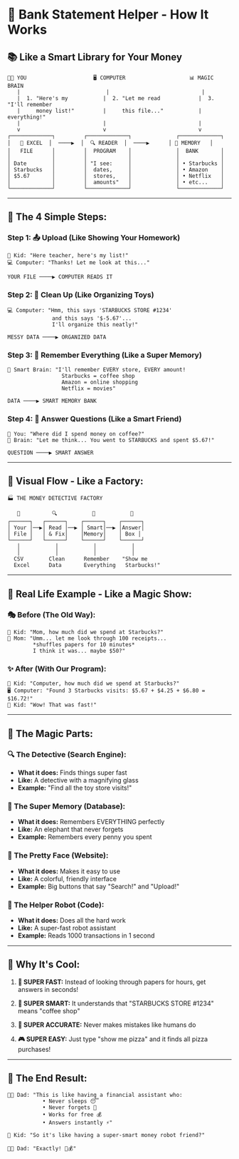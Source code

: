 # 🏦 Bank Statement Helper - How It Works

## 📚 **Like a Smart Library for Your Money** 

```
👨‍💻 YOU                     🖥️ COMPUTER                    📊 MAGIC BRAIN
   |                           |                             |
   |  1. "Here's my           |  2. "Let me read            |  3. "I'll remember
   |     money list!"         |     this file..."           |     everything!"
   |                          |                             |
   v                          v                             v
┌─────────────┐         ┌─────────────┐              ┌─────────────┐
│   📄 EXCEL  │  ────▶  │  🔍 READER  │  ────▶      │ 🧠 MEMORY   │
│   FILE      │         │  PROGRAM    │              │  BANK       │
│             │         │             │              │             │
│ Date        │         │ "I see:     │              │ • Starbucks │
│ Starbucks   │         │  dates,     │              │ • Amazon    │
│ $5.67       │         │  stores,    │              │ • Netflix   │
│             │         │  amounts"   │              │ • etc...    │
└─────────────┘         └─────────────┘              └─────────────┘
```

---

## 🎯 **The 4 Simple Steps:**

### **Step 1: 📤 Upload (Like Showing Your Homework)**
```
👶 Kid: "Here teacher, here's my list!"
💻 Computer: "Thanks! Let me look at this..."

YOUR FILE ────▶ COMPUTER READS IT
```

### **Step 2: 🧹 Clean Up (Like Organizing Toys)**
```
💻 Computer: "Hmm, this says 'STARBUCKS STORE #1234' 
              and this says '$-5.67'... 
              I'll organize this neatly!"

MESSY DATA ────▶ ORGANIZED DATA
```

### **Step 3: 🧠 Remember Everything (Like a Super Memory)**
```
🤖 Smart Brain: "I'll remember EVERY store, EVERY amount!
                 Starbucks = coffee shop
                 Amazon = online shopping  
                 Netflix = movies"

DATA ────▶ SMART MEMORY BANK
```

### **Step 4: 💬 Answer Questions (Like a Smart Friend)**
```
👶 You: "Where did I spend money on coffee?"
🤖 Brain: "Let me think... You went to STARBUCKS and spent $5.67!"

QUESTION ────▶ SMART ANSWER
```

---

## 🎨 **Visual Flow - Like a Factory:**

```
🏭 THE MONEY DETECTIVE FACTORY

   📄          🔍           🧠           💬
┌──────┐   ┌──────┐    ┌──────┐    ┌──────┐
│ Your │──▶│ Read │──▶ │ Smart│──▶ │Answer│
│ File │   │ & Fix│    │Memory│    │ Box │
└──────┘   └──────┘    └──────┘    └──────┘
   │           │           │           │
   │           │           │           │
  CSV        Clean      Remember    "Show me
  Excel      Data       Everything   Starbucks!"
```

---

## 🎪 **Real Life Example - Like a Magic Show:**

### **🎭 Before (The Old Way):**
```
👶 Kid: "Mom, how much did we spend at Starbucks?"
👩 Mom: "Umm... let me look through 100 receipts... 
        *shuffles papers for 10 minutes* 
        I think it was... maybe $50?"
```

### **✨ After (With Our Program):**
```
👶 Kid: "Computer, how much did we spend at Starbucks?"
🖥️ Computer: "Found 3 Starbucks visits: $5.67 + $4.25 + $6.80 = $16.72!"
👶 Kid: "Wow! That was fast!"
```

---

## 🧩 **The Magic Parts:**

### **🔍 The Detective (Search Engine):**
- **What it does:** Finds things super fast
- **Like:** A detective with a magnifying glass
- **Example:** "Find all the toy store visits!"

### **🧠 The Super Memory (Database):**
- **What it does:** Remembers EVERYTHING perfectly
- **Like:** An elephant that never forgets
- **Example:** Remembers every penny you spent

### **🎨 The Pretty Face (Website):**
- **What it does:** Makes it easy to use
- **Like:** A colorful, friendly interface
- **Example:** Big buttons that say "Search!" and "Upload!"

### **🔧 The Helper Robot (Code):**
- **What it does:** Does all the hard work
- **Like:** A super-fast robot assistant
- **Example:** Reads 1000 transactions in 1 second

---

## 🎯 **Why It's Cool:**

1. **🚀 SUPER FAST:** Instead of looking through papers for hours, get answers in seconds!

2. **🧠 SUPER SMART:** It understands that "STARBUCKS STORE #1234" means "coffee shop"

3. **🎯 SUPER ACCURATE:** Never makes mistakes like humans do

4. **🎮 SUPER EASY:** Just type "show me pizza" and it finds all pizza purchases!

---

## 🌟 **The End Result:**

```
👨‍💼 Dad: "This is like having a financial assistant who:
           • Never sleeps 😴
           • Never forgets 🧠  
           • Works for free 💰
           • Answers instantly ⚡"

👶 Kid: "So it's like having a super-smart money robot friend?"

👨‍💼 Dad: "Exactly! 🤖💰"
```